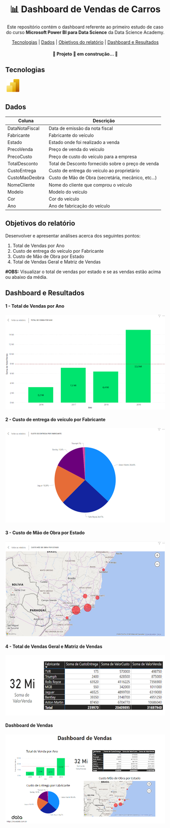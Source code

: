 <h1 align="center"> &#128202; Dashboard de Vendas de Carros </h1>



<p align="center">Este repositório contém o dashboard referente ao primeiro estudo de caso do curso <strong>Microsoft Power BI para Data Science</strong> da Data Science Academy.<p>
<p align="center">
    <a href="##Tecnologias">Tecnologias</a> |
    <a href="##Dados">Dados</a> |
    <a href="##Objetivos do relatório">Objetivos do relatório</a> |
    <a href="##Dashboard e Resultados">Dashboard e Resultados</a> 
</p>


<h4 align="center"> &#128679; Projeto &#128640; em construção... &#128679; </h4>

## Tecnologias

<p style='margin: 16px 4px 32px;'>
    <a href="https://powerbi.microsoft.com/pt-br/" target="_blank" rel="noreferrer">
        <img src="https://github.com/Vinicius999/Dashboard-de-Vendas/blob/main/images/Power-BI.png" alt="Power BI" width="40" height="40" />
    </a>
</p>


## Dados

| Coluna         | Descrição                                           |
| -------------- | --------------------------------------------------- |
| DataNotaFiscal | Data de emissão da nota fiscal                      |
| Fabricante     | Fabricante do veículo                               |
| Estado         | Estado onde foi realizado a venda                   |
| PrecoVenda     | Preço de venda do veiculo                           |
| PrecoCusto     | Preço de custo do veículo para a empresa            |
| TotalDesconto  | Total de Desconto fornecido sobre o preço de venda  |
| CustoEntrega   | Custo de entrega do veículo ao proprietário         |
| CustoMaoDeobra | Custo de Mão de Obra (secretária, mecânico, etc...) |
| NomeCliente    | Nome do cliente que comprou o veículo               |
| Modelo         | Modelo do veículo                                   |
| Cor            | Cor do veículo                                      |
| Ano            | Ano de fabricação do veículo                        |

## Objetivos do relatório

Desenvolver e apresentar análises acerca dos seguintes pontos:

1. Total de Vendas por Ano
2. Custo de entrega do veículo por Fabricante
3. Custo de Mão de Obra por Estado
4. Total de Vendas Geral e Matriz de Vendas

**#OBS:** Visualizar o total de vendas por estado e se as vendas estão acima ou abaixo da média.

## Dashboard e Resultados 

#### 1 - Total de Vendas por Ano

<p>
	<img src="https://github.com/Vinicius999/Dashboard-de-Vendas/blob/main/images/01-total-vendas-por-ano.png" alt="total-vendas-por-ano"  width="537px" height="299px"/>
</p>



#### 2 - Custo de entrega do veículo por Fabricante

<p>
	<img src="https://github.com/Vinicius999/Dashboard-de-Vendas/blob/main/images/02-custo-entrega-por-fabricante.png" alt="custo-entrega-por-fabricante" width="537" height="298" />
</p>



#### 3 - Custo de Mão de Obra por Estado

<p>
	<img src="https://github.com/Vinicius999/Dashboard-de-Vendas/blob/main/images/03-custo-mao-de-obra-por-estado.png" alt="custo-mao-de-obra-por-estado" width="537" height="300" />
</p>



#### 4 - Total de Vendas Geral e Matriz de Vendas

<p>
	<img src="https://github.com/Vinicius999/Dashboard-de-Vendas/blob/main/images/04-total-vendas-e-matriz-de-vendas.png" alt="total-vendas-e-matriz-de-vendas" width="604" height="190" />
</p>



#### Dashboard de Vendas

<p style="margin: 0px 0px;">
        <img src="https://github.com/Vinicius999/Dashboard-de-Vendas/blob/main/images/visao-geral-dashboard.png" alt="dashboard"/>
    </a>
</p>
